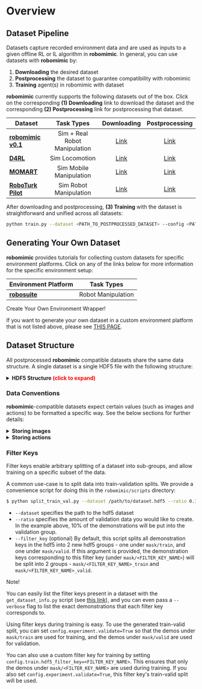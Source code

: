 # Overview

## Dataset Pipeline

<style>
table{
margin: auto;
}
</style>

Datasets capture recorded environment data and are used as inputs to a given offline RL or IL algorithm in **robomimic**. In general, you can use datasets with **robomimic** by:

1. **Downloading** the desired dataset
2. **Postprocessing** the dataset to guarantee compatibility with robomimic
3. **Training** agent(s) in robomimic with dataset

**robomimic** currently supports the following datasets out of the box. Click on the corresponding **(1) Downloading** link to download the dataset and the corresponding **(2) Postprocessing** link for postprocessing that dataset.


|          **Dataset**          | <center>**Task Types**</center> | **Downloading** | **Postprocessing**  |
| ----------------------------- | :-------------: | :-------------: | :-------------: |
| [**robomimic v0.1**](robomimic_v0.1.html)| Sim + Real Robot Manipulation | [Link](robomimic_v0.1.html#downloading)  | [Link](robomimic_v0.1.html#postprocessing)  |
| [**D4RL**](d4rl.html)                      | Sim Locomotion | [Link](d4rl.html#downloading)  | [Link](d4rl.html#postprocessing)  |
| [**MOMART**](momart.html)                    | Sim Mobile Manipulation | [Link](momart.html#downloading)  | [Link](momart.html#postprocessing)  |
| [**RoboTurk Pilot**](roboturk_pilot.html)            | Sim Robot Manipulation | [Link](roboturk_pilot.html#downloading)  | [Link](roboturk_pilot.html#postprocessing)  |


After downloading and postprocessing, **(3) Training** with the dataset is straightforward and unified across all datasets:

```sh
python train.py --dataset <PATH_TO_POSTPROCESSED_DATASET> --config <PATH_TO_CONFIG>
```

## Generating Your Own Dataset

**robomimic** provides tutorials for collecting custom datasets for specific environment platforms. Click on any of the links below for more information for the specific environment setup:

|          **Environment Platform**          | **Task Types** |
| ----------------------------- | :---------------------: |
| [**robosuite**](robosuite.html)| Robot Manipulation  |

<div class="admonition note">
<p class="admonition-title">Create Your Own Environment Wrapper!</p>

If you want to generate your own dataset in a custom environment platform that is not listed above, please see [THIS PAGE](../modules/environments.md#implement-an-environment-wrapper).

</div>


## Dataset Structure

All postprocessed **robomimic** compatible datasets share the same data structure. A single dataset is a single HDF5 file with the following structure:

<details>
  <summary><b>HDF5 Structure <span style="color:red;">(click to expand)</span></b></summary>
<p>

- **`data`** (group)

  - **`total`** (attribute) - number of state-action samples in the dataset

  - **`env_args`** (attribute) - a json string that contains metadata on the environment and relevant arguments used for collecting data. Three keys: `env_name`, the name of the environment or task to create, `env_type`, one of robomimic's supported [environment types](https://github.com/ARISE-Initiative/robomimic/blob/master/robomimic/envs/env_base.py#L9), and `env_kwargs`, a dictionary of keyword-arguments to be passed into the environment of type `env_name`.

  - **`mask`** (group) - this group will exist in hdf5 datasets that contain filter keys

    - **`<filter_key_1>`** (dataset) - the first filter key. Note that the name of this dataset and length will vary. As an example, this could be the "valid" filter key, and contain the list ["demo_0", "demo_19", "demo_35"], corresponding to 3 validation trajectories.

      ...

  - **`demo_0`** (group) - group for the first trajectory (every trajectory has a group)

    - **`num_samples`** (attribute) - the number of state-action samples in this trajectory

    - **`model_file`** (attribute) - the xml string corresponding to the MJCF MuJoCo model. Only present for robosuite datasets.

    - **`states`** (dataset) - flattened raw MuJoCo states, ordered by time. Shape (N, D) where N is the length of the trajectory, and D is the dimension of the state vector. Should be empty or have dummy values for non-robosuite datasets.

    - **`actions`** (dataset) - environment actions, ordered by time. Shape (N, A) where N is the length of the trajectory, and A is the action space dimension

    - **`rewards`** (dataset) - environment rewards, ordered by time. Shape (N,) where N is the length of the trajectory.

    - **`dones`** (dataset) - done signal, equal to 1 if playing the corresponding action in the state should terminate the episode. Shape (N,) where N is the length of the trajectory.

    - **`obs`** (group) - group for the observation keys. Each key is stored as a dataset.

      - **`<obs_key_1>`** (dataset) - the first observation key. Note that the name of this dataset and shape will vary. As an example, the name could be "agentview_image", and the shape could be (N, 84, 84, 3). 

        ...

    - **`next_obs`** (group) - group for the next observations.

      - **`<obs_key_1>`** (dataset) - the first observation key.

        ...

  - **`demo_1`** (group) - group for the second trajectory

    ...


</p>
</details>

### Data Conventions

**robomimic**-compatible datasets expect certain values (such as images and actions) to be formatted a specific way. See the below sections for further details:

<details>
  <summary><b>Storing images</b></summary>
<p>
<div class="admonition warning">
<p class="admonition-title">Warning!</p>

Dataset images should be of type `np.uint8` and be stored in channel-last `(H, W, C)` format. This is because:

- **(1)** this is a common format that many `gym` environments and all `robosuite` environments return image observations in
- **(2)** using `np.uint8` (vs floats) saves space in dataset storage

Note that the robosuite observation extraction script (`dataset_states_to_obs.py`) already stores images in the correct format.

</div>

</p>
</details>


<details>
  <summary><b>Storing actions</b></summary>
<p>
<div class="admonition warning">
<p class="admonition-title">Warning!</p>

Actions should be **normalized between -1 and 1**. This is because this range enables easier policy learning via the use of `tanh` layers).

The `get_dataset_info.py` script can be used to sanity check stored actions, and will throw an `Exception` if there is a violation.

</div>

</p>
</details>

### Filter Keys

Filter keys enable arbitrary splitting of a dataset into sub-groups, and allow training on a specific subset of the data.

A common use-case is to split data into train-validation splits. We provide a convenience script for doing this in the `robomimic/scripts` directory:

```sh
$ python split_train_val.py --dataset /path/to/dataset.hdf5 --ratio 0.1 --filter_key <FILTER_KEY_NAME>
```

- `--dataset` specifies the path to the hdf5 dataset
- `--ratio` specifies the amount of validation data you would like to create. In the example above, 10% of the demonstrations will be put into the validation group.
- `--filter_key` (optional) By default, this script splits all demonstration keys in the hdf5 into 2 new hdf5 groups - one under `mask/train`, and one under `mask/valid`. If this argument is provided, the demonstration keys corresponding to this filter key (under `mask/<FILTER_KEY_NAME>`) will be split into 2 groups - `mask/<FILTER_KEY_NAME>_train` and `mask/<FILTER_KEY_NAME>_valid`.

<div class="admonition note">
<p class="admonition-title">Note!</p>

You can easily list the filter keys present in a dataset with the `get_dataset_info.py` script (see [this link](../tutorials/understanding_dataset_contents.html#view-dataset-structure-and-videos)), and you can even pass a `--verbose` flag to list the exact demonstrations that each filter key corresponds to.

</div>

Using filter keys during training is easy. To use the generated train-valid split, you can set `config.experiment.validate=True` so that the demos under `mask/train` are used for training, and the demos under `mask/valid` are used for validation. 

You can also use a custom filter key for training by setting `config.train.hdf5_filter_key=<FILTER_KEY_NAME>`. This ensures that only the demos under `mask/<FILTER_KEY_NAME>` are used during training. If you also set `config.experiment.validate=True`, this filter key's train-valid split will be used.


